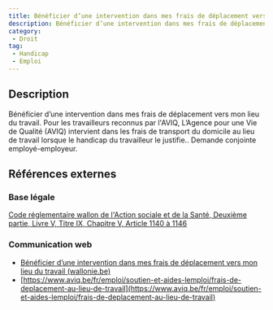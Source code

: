 ```yaml
---
title: Bénéficier d’une intervention dans mes frais de déplacement vers mon lieu du travail
description: Bénéficier d’une intervention dans mes frais de déplacement vers mon lieu du travail
category: 
 - Droit
tag: 
 - Handicap
 - Emploi
---
```


## Description

Bénéficier d’une intervention dans mes frais de déplacement vers mon lieu du travail.
Pour les travailleurs reconnus par l'AVIQ, ​​​​L’Agence pour une Vie de Qualité (AVIQ) intervient dans les frais de transport du domicile au lieu de travail lorsque le handicap du travailleur le justifie.. Demande conjointe employé-employeur.

## Références externes 

### Base légale

[Code réglementaire wallon de l'Action sociale et de la Santé, Deuxième partie, Livre V, Titre IX, Chapitre V, Article 1140 à 1146​](https://wallex.wallonie.be/eli/arrete/2013/07/04/201327132/2013/09/01?doc=26539)

### Communication web

- [Bénéficier d’une intervention dans mes frais de déplacement vers mon lieu du travail (wallonie.be)](https://www.wallonie.be/fr/demarches/beneficier-dune-intervention-dans-mes-frais-de-deplacement-vers-mon-lieu-du-travail)
- [https://www.aviq.be/fr/emploi/soutien-et-aides-lemploi/frais-de-deplacement-au-lieu-de-travail](https://www.aviq.be/fr/emploi/soutien-et-aides-lemploi/frais-de-deplacement-au-lieu-de-travail)


